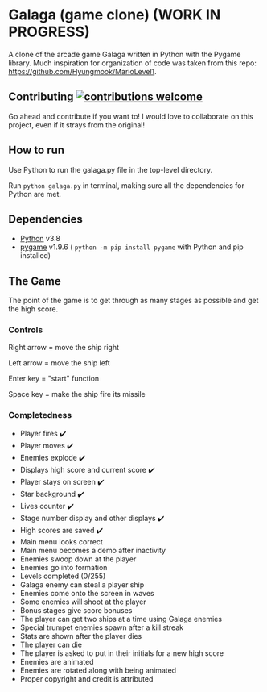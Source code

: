# Galaga (game clone) (WORK IN PROGRESS)
A clone of the arcade game Galaga written in Python with the Pygame library. 
Much inspiration for organization of code was taken from this repo: <https://github.com/Hyungmook/MarioLevel1>.

## Contributing [![contributions welcome](https://img.shields.io/badge/contributions-welcome-brightgreen.svg?style=flat)](https://github.com/dwyl/esta/issues)
Go ahead and contribute if you want to! I would love to collaborate on this project, even if it strays from the original!

## How to run
Use Python to run the galaga.py file in the top-level directory.

Run `python galaga.py` in terminal, making sure all the dependencies for Python are met.

## Dependencies
- [Python](https://www.python.org/downloads/) v3.8
- [pygame](https://www.pygame.org/news) v1.9.6 
( `python -m pip install pygame` with Python and pip installed)

## The Game
The point of the game is to get through as many stages as possible and get the high score.

### Controls
Right arrow = move the ship right

Left arrow = move the ship left

Enter key = "start" function

Space key = make the ship fire its missile

### Completedness
- Player fires ✔️
- Player moves ✔️
- Enemies explode ✔️
- Displays high score and current score ✔️
- Player stays on screen ✔️
- Star background ✔️
- Lives counter ✔️
- Stage number display and other displays ✔️
- High scores are saved ✔️
- Main menu looks correct
- Main menu becomes a demo after inactivity
- Enemies swoop down at the player
- Enemies go into formation
- Levels completed (0/255)
- Galaga enemy can steal a player ship
- Enemies come onto the screen in waves
- Some enemies will shoot at the player
- Bonus stages give score bonuses
- The player can get two ships at a time using Galaga enemies
- Special trumpet enemies spawn after a kill streak
- Stats are shown after the player dies
- The player can die
- The player is asked to put in their initials for a new high score
- Enemies are animated
- Enemies are rotated along with being animated
- Proper copyright and credit is attributed
